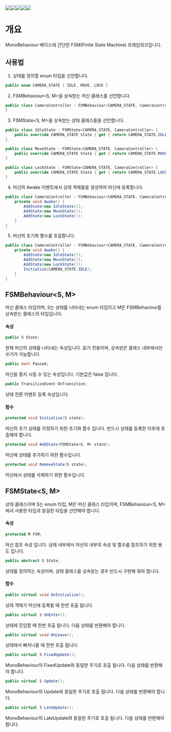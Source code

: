 ![](https://img.shields.io/badge/release-1.0.0-brightgreen)![](https://img.shields.io/github/forks/DarkNaku/DarkNaku.FSM)![](https://img.shields.io/github/stars/DarkNaku/DarkNaku.FSM)![](https://img.shields.io/github/issues/DarkNaku/DarkNaku.FSM?color=red)![](https://img.shields.io/badge/license-MIT-green)



# 개요

MonoBehaviour 베이스에 간단한 FSM(Finite State Machine) 프레임워크입니다.



## 사용법

1. 상태를 정의할 enum 타입을 선언합니다.
```c#
public enum CAMERA_STATE { IDLE, MOVE, LOCK }
```

2. FSMBehaviour<S, M>을 상속받는 머신 클래스를 선언합니다.

```c#
public class CameraController : FSMBehaviour<CAMERA_STATE, CameraController> {
}
```

3. FSMState<S, M>을 상속받는 상태 클래스들을 선언합니다.
```c#
public class IdleState : FSMState<CAMERA_STATE, CameraController> {
	public override CAMERA_STATE State { get { return CAMERA_STATE.IDLE; } }
}

public class MoveState : FSMState<CAMERA_STATE, CameraController> {
	public override CAMERA_STATE State { get { return CAMERA_STATE.MOVE; } }
}

public class LockState : FSMState<CAMERA_STATE, CameraController> {
	public override CAMERA_STATE State { get { return CAMERA_STATE.LOCK; } }
}
```

4. 머신의 Awake 이벤트에서 상태 객체들을 생성하여 머신에 등록합니다.
```c#
public class CameraController : FSMBehaviour<CAMERA_STATE, CameraController> {
	private void Awake() {
		AddState(new IdleState());
		AddState(new MoveState());
		AddState(new LockState());
	}
}
```

5. 머신의 초기화 함수를 호출합니다.
```c#
public class CameraController : FSMBehaviour<CAMERA_STATE, CameraController> {
	private void Awake() {
		AddState(new IdleState());
		AddState(new MoveState());
		AddState(new LockState());
		Initialize(CAMERA_STATE.IDLE);
	}
}
```



## FSMBehaviour\<S, M>

머신 클래스 타입이며, S는 상태를 나타내는 enum 타입이고 M은 FSMBehaviour를 상속받는 클래스의 타입입니다.



#### 속성

```c#
public S State;
```

현재 머신의 상태를 나타내는 속성입니다. 읽기 전용이며, 상속받은 클래스 내부에서만 쓰기가 가능합니다.

```c#
public bool Paused;
```

머신을 중지 시킬 수 있는 속성입니다. 기본값은 false 입니다.

```c#
public TransitionEvent OnTransition;
```

상태 전환 이벤트 등록 속성입니다.



#### 함수

```c#
protected void Initialize(S state);
```

머신의 초기 상태를 지정하기 위한 초기화 함수 입니다. 반드시 상태를 등록한 이후에 호출해야 합니다.

```c#
protected void AddState(FSMState<S, M> state);
```

머신에 상태를 추가하기 위한 함수입니다.

```c#
protected void RemoveState(S state);
```

머신에서 상태를 삭제하기 위한 함수입니다.



## FSMState\<S, M>

상태 클래스이며 S는 enum 타입, M은 머신 클래스 타입이며, FSMBehaviour<S, M>에서 사용한 타입과 동일한 타입을 선언해야 합니다. 



#### 속성

```c#
protected M FSM;
```

머신 참조 속성 입니다. 상태 내부에서 머신의 내부의 속성 및 함수를 참조하기 위한 용도 입니다.

```c#
public abstract S State;
```

상태를 정의하는 속성이며, 상태 클래스를 상속받는 경우 반드시 구현해 줘야 합니다.



#### 함수

```c#
public virtual void OnInitialize();
```

상태 객체가 머신에 등록될 때 한번 호출 됩니다.

```c#
public virtual S OnEnter();
```

상태에 진입할 때 한번 호출 됩니다. 다음 상태를 반환해야 합니다.

```c#
public virtual void OnLeave();
```

상태에서 빠저나올 때 한번 호출 됩니다.

```c#
public virtual S FixedUpdate();
```

MonoBehaviour의 FixedUpdate와 동일한 주기로 호출 됩니다. 다음 상태를 반환해야 합니다.

```c#
public virtual S Update();
```

MonoBehaviour의 Update와 동일한 주기로 호출 됩니다. 다음 상태를 반환해야 합니다.

```c#
public virtual S LateUpdate();
```

MonoBehaviour의 LateUpdate와 동일한 주기로 호출 됩니다. 다음 상태를 반환해야 합니다.